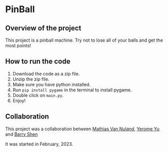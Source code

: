 # PinBall

## Overview of the project

This project is a pinball machine. Try not to lose all of your balls and get the most points!

## How to run the code

1. Download the code as a zip file.
1. Unzip the zip file.
1. Make sure you have python installed.
1. Run `pip install pygame` in the terminal to install pygame.
1. Double click on `main.py`.
1. Enjoy!


## Collaboration

This project was a collaboration between [Mathias Van Nuland](https://github.com/mathiasvan), [Yerome Yu](https://github.com/jerome666888) and [Barry Shen](https://github.com/BarryTheShen)

It was started in February, 2023.
